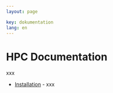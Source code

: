 ```yaml
---
layout: page

key: dokumentation
lang: en
---
```


# HPC Documentation

xxx

* [Installation](link) - xxx
